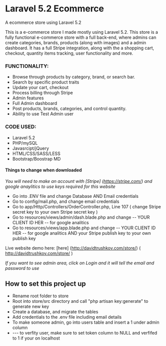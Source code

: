 # Laravel 5.2 Ecommerce
A ecommerce store using Laravel 5.2


This is a e-commerce store I made mostly using Laravel 5.2. This store is a fully functional e-commerce store with a full back-end,
where admins can create categories, brands, products (along with images) and a admin dashboard. It has a full Stripe integration, 
along with the a shopping cart, checkout, quantity items tracking, user functionality and more.


### FUNCTIONALITY: ###

* Browse through products by category, brand, or search bar.
* Search by specific product traits
* Update your cart, checkout
* Process billing through Stripe
* Admin features
* Full Admin dashboard
* Post products, brands, categories, and control quantity.
* Ability to use Test Admin user


### CODE USED: ###

* Laravel 5.2
* PHP/mySQL
* Javasrcipt/jQuery
* HTML/CSS/SASS/LESS
* Bootstrap/Boostrap MD


#### Things to change when downloaded ####

*You will need to make an account with [Stripe] (https://stripe.com/) and google anaylitics to use keys required for this website*

* Go into .ENV file and change Database AND Email credentials
* Go to config/mail.php, and change email credentials
* Go to app/Http/Controllers/OrderController.php, Line 107 ( change Stripe secret key to your own Stripe secret key )
* Go to resources/views/admin/dash.blade.php and change  -- YOUR CLIENT ID HER -- for google analitics
* Go to resources/views/app.blade.php and change  -- YOUR CLIENT ID HER -- for google analitics AND your Stripe publish key to your own publish key


Live website demo here:
[here] (http://davidtrushkov.com/store/)
( http://davidtrushkov.com/store/ ) 

*If you want to see admin area, click on Login and it will tell the email and password to use*

## How to set this project up ##

+ Rename root folder to store
+ Root into store/src directory and call "php artisan key:generate" to generate new key
+ Create a database, and migrate the tables
+ Add credentials to the .env file including email details
+ To make someone admin, go into users table and insert a 1 under admin column
+ --- to verfity user, make sure to set token column to NULL and verfifed to 1 if your on localhost
